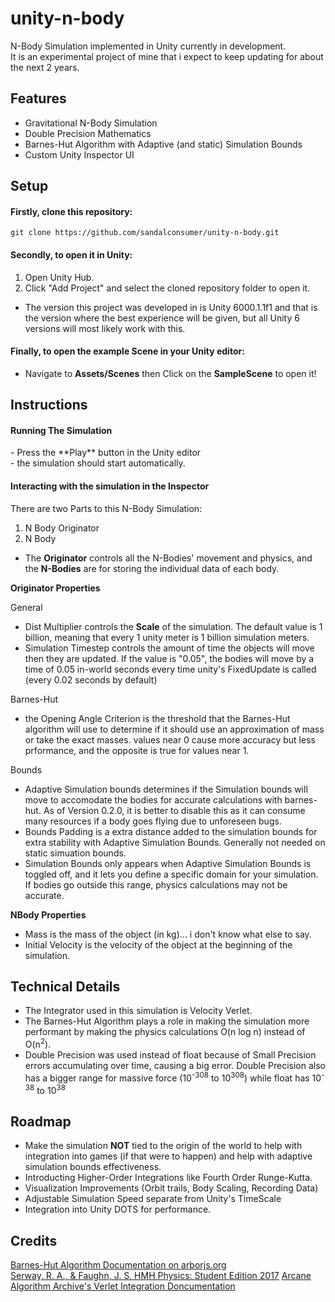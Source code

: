 # unity-n-body
N-Body Simulation implemented in Unity currently in development.<br>
It is an experimental project of mine that i expect to keep updating for about the next 2 years.
## Features
- Gravitational N-Body Simulation<br>
- Double Precision Mathematics<br>
- Barnes-Hut Algorithm with Adaptive (and static) Simulation Bounds<br>
- Custom Unity Inspector UI<br>
## Setup

<h4>Firstly, clone this repository: </h4>

```
git clone https://github.com/sandalconsumer/unity-n-body.git
```

<h4>Secondly, to open it in Unity:</h4>

1. Open Unity Hub.
2. Click "Add Project" and select the cloned repository folder to open it.
- The version this project was developed in is Unity 6000.1.1f1 and that is the version where the best experience will be given, but all Unity 6 versions will most likely work with this.

<h4>Finally, to open the example Scene in your Unity editor: </h4>

- Navigate to **Assets/Scenes** then Click on the **SampleScene** to open it!

## Instructions

<h4>Running The Simulation</h4>
- Press the **Play** button in the Unity editor <br>
- the simulation should start automatically.

<h4>Interacting with the simulation in the Inspector</h4>

There are two Parts to this N-Body Simulation:

1. N Body Originator
2. N Body <br>

- The **Originator** controls all the N-Bodies' movement and physics, and the **N-Bodies** are for storing the individual data of each body.

**Originator Properties**

General
- Dist Multiplier controls the **Scale** of the simulation. The default value is 1 billion, meaning that every 1 unity meter is 1 billion simulation meters.
- Simulation Timestep controls the amount of time the objects will move then they are updated. If the value is "0.05", the bodies will move by a time of 0.05 in-world seconds every time unity's FixedUpdate is called (every 0.02 seconds by default) <br>

Barnes-Hut
- the Opening Angle Criterion is the threshold that the Barnes-Hut algorithm will use to determine if it should use an approximation of mass or take the exact masses. values near 0 cause more accuracy but less prformance, and the opposite is true for values near 1. <br>

Bounds
- Adaptive Simulation bounds determines if the Simulation bounds will move to accomodate the bodies for accurate calculations with barnes-hut. As of Version 0.2.0, it is better to disable this as it can consume many resources if a body goes flying due to unforeseen bugs.
- Bounds Padding is a extra distance added to the simulation bounds for extra stability with Adaptive Simulation Bounds. Generally not needed on static simuation bounds.
- Simulation Bounds only appears when Adaptive Simulation Bounds is toggled off, and it lets you define a specific domain for your simulation. If bodies go outside this range, physics calculations may not be accurate.

**NBody Properties**

- Mass is the mass of the object (in kg)... i don't know what else to say.
- Initial Velocity is the velocity of the object at the beginning of the simulation.

## Technical Details

- The Integrator used in this simulation is Velocity Verlet.
- The Barnes-Hut Algorithm plays a role in making the simulation more performant by making the physics calculations O(n log n) instead of O(n<sup>2</sup>).
- Double Precision was used instead of float because of Small Precision errors accumulating over time, causing a big error. Double Precision also has a bigger range for massive force (10<sup>-308</sup> to 10<sup>308</sup>) while float has 10<sup>-38</sup> to 10<sup>38</sup>

## Roadmap

- Make the simulation **NOT** tied to the origin of the world to help with integration into games (if that were to happen) and help with adaptive simulation bounds effectiveness.
- Introducting Higher-Order Integrations like Fourth Order Runge-Kutta.
- Visualization Improvements (Orbit trails, Body Scaling, Recording Data)
- Adjustable Simulation Speed separate from Unity's TimeScale
- Integration into Unity DOTS for performance.

## Credits

[Barnes-Hut Algorithm Documentation on arborjs.org](https://arborjs.org/docs/barnes-hut) <br>
[Serway, R. A., & Faughn, J. S. HMH Physics: Student Edition 2017](https://www.amazon.com/Hmh-Physics-Raymond-Ph-D-Serway/dp/0544817737/ref=sr_1_1?crid=3GP9HK833QZHZ&dib=eyJ2IjoiMSJ9.xnCjaAhU1VPa4l1mS96RoP3XsfSu9nxTdhnTNCWF6QUaMJYwN0QNaB1ABuNd4A5j571R8uZnRfqs6a3nzAy1j7J9L1OHGrk6tNSdWVLp7BlsByVX8BXjarmj4nHKWERoZ93oRMOv3JImF1bFQj9AlqEUhh4cvFRxdk0pZS7mYug.tR8r5-vapDorupoqTJktYwHwzhx143McnFvlMh_-cIQ&dib_tag=se&keywords=HMH+Physics%3A+Student+Edition+2017.&qid=1747758685&sprefix=hmh+physics+student+edition+2017.%2Caps%2C241&sr=8-1)
[Arcane Algorithm Archive's Verlet Integration Doncumentation](https://www.algorithm-archive.org/contents/verlet_integration/verlet_integration.html)
